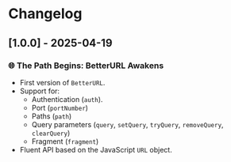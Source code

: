 # Changelog

## [1.0.0] - 2025-04-19

### 🌐 The Path Begins: BetterURL Awakens

- First version of `BetterURL`.
- Support for:
  - Authentication (`auth`).
  - Port (`portNumber`)
  - Paths (`path`)
  - Query parameters (`query`, `setQuery`, `tryQuery`, `removeQuery`, `clearQuery`)
  - Fragment (`fragment`)
- Fluent API based on the JavaScript `URL` object.
